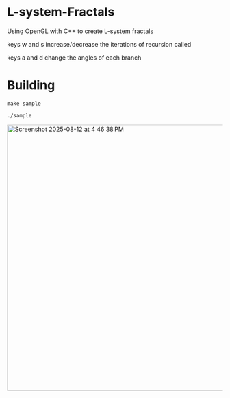 # L-system-Fractals
Using OpenGL with C++ to create L-system fractals

<p>keys w and s increase/decrease the iterations of recursion called</p>
keys a and d change the angles of each branch



# Building
```make sample```
<p>
  
</p>

```./sample```
<p>
  
</p>
<img width="595" height="621" alt="Screenshot 2025-08-12 at 4 46 38 PM" src="https://github.com/user-attachments/assets/6bd73f6c-a620-4f84-86eb-b8c331a45d64" />
